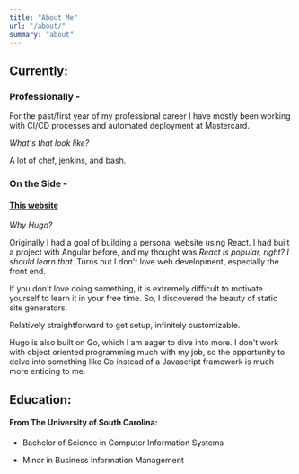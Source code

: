 ```yaml
---
title: "About Me"
url: "/about/"
summary: "about"
---
```


## Currently:

### Professionally - 
For the past/first year of my professional career I have mostly been working with CI/CD processes and automated deployment at Mastercard. 

*What's that look like?*

A lot of chef, jenkins, and bash. 

### On the Side - 
#### [This website](www.jdanker.com) 
*Why Hugo?*

Originally I had a goal of building a personal website using React. I had built a project with Angular before, and my thought was *React is popular, right? I should learn that.* Turns out I don't love web development, especially the front end.

If you don't love doing something, it is extremely difficult to motivate yourself to learn it in your free time. So, I discovered the beauty of static site generators. 

Relatively straightforward to get setup, infinitely customizable. 

Hugo is also built on Go, which I am eager to dive into more. I don't work with object oriented programming much with my job, so the opportunity to delve into something like Go instead of a Javascript framework is much more enticing to me.

## Education:
#### From The University of South Carolina: 

  * Bachelor of Science in Computer Information Systems

  * Minor in Business Information Management 



